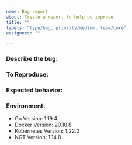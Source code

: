 ```yaml
---
name: Bug report
about: Create a report to help us improve
title: ""
labels: "type/bug, priority/medium, team/core"
assignees: ""

---
```


### Describe the bug:

<!-- A clear and concise description of what the bug is. -->

### To Reproduce:

<!-- Please describe the steps to reproduce the behavior: -->

### Expected behavior:

<!-- A clear and concise description of what you expected to happen. -->

### Environment:

<!--- Please change the versions below along with your environment -->

- Go Version: 1.19.4
- Docker Version: 20.10.8
- Kubernetes Version: 1.22.0
- NGT Version: 1.14.8
